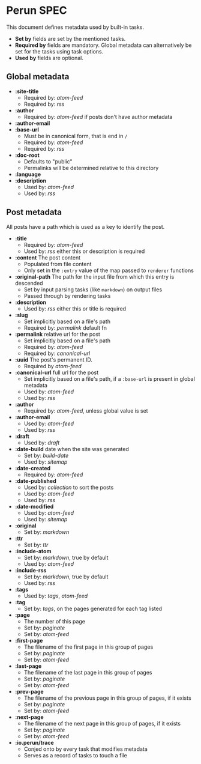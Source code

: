 # Perun SPEC

This document defines metadata used by built-in tasks.

- **Set by** fields are set by the mentioned tasks.
- **Required by** fields are mandatory. Global metadata can alternatively be
set for the tasks using task options.
- **Used by** fields are optional.

## Global metadata

- **:site-title**
    - Required by: *atom-feed*
    - Required by: *rss*
- **:author**
    - Required by: *atom-feed* if posts don't have author metadata
- **:author-email**
- **:base-url**
    - Must be in canonical form, that is end in `/`
    - Required by: *atom-feed*
    - Required by: *rss*
- **:doc-root**
    - Defaults to "public"
    - Permalinks will be determined relative to this directory
- **:language**
- **:description**
    - Used by: *atom-feed*
    - Used by: *rss*

## Post metadata

All posts have a path which is used as a key to identify the post.

- **:title**
    - Required by: *atom-feed*
    - Used by: *rss* either this or description is required
- **:content** The post content
    - Populated from file content
    - Only set in the `:entry` value of the map passed to `renderer` functions
- **:original-path** The path for the input file from which this entry is descended
    - Set by input parsing tasks (like `markdown`) on output files
    - Passed through by rendering tasks
- **:description**
    - Used by: *rss* either this or title is required
- **:slug**
    - Set implicitly based on a file's path
    - Required by: *permalink* default fn
- **:permalink** relative url for the post
    - Set implicitly based on a file's path
    - Required by: *atom-feed*
    - Required by: *canonical-url*
- **:uuid** The post's permanent ID.
     - Required by *atom-feed*
- **:canonical-url** full url for the post
    - Set implicitly based on a file's path, if a `:base-url` is present in global metadata
    - Used by: *atom-feed*
    - Used by: *rss*
- **:author**
    - Required by: *atom-feed*, unless global value is set
- **:author-email**
    - Used by: *atom-feed*
    - Used by: *rss*
- **:draft**
    - Used by: *draft*
- **:date-build** date when the site was generated
    - Set by: *build-date*
    - Used by: *sitemap*
- **:date-created**
    - Required by: *atom-feed*
- **:date-published**
    - Used by: *collection* to sort the posts
    - Used by: *atom-feed*
    - Used by: *rss*
- **:date-modified**
    - Used by: *atom-feed*
    - Used by: *sitemap*
- **:original**
    - Set by: *markdown*
- **:ttr**
    - Set by: *ttr*
- **:include-atom**
    - Set by: *markdown*, true by default
    - Used by: *atom-feed*
- **:include-rss**
    - Set by: *markdown*, true by default
    - Used by: *rss*
- **:tags**
    - Used by: *tags*, *atom-feed*
- **:tag**
    - Set by: *tags*, on the pages generated for each tag listed
- **:page**
    - The number of this page
    - Set by: *paginate*
    - Set by: *atom-feed*
- **:first-page**
    - The filename of the first page in this group of pages
    - Set by: *paginate*
    - Set by: *atom-feed*
- **:last-page**
    - The filename of the last page in this group of pages
    - Set by: *paginate*
    - Set by: *atom-feed*
- **:prev-page**
    - The filename of the previous page in this group of pages, if it exists
    - Set by: *paginate*
    - Set by: *atom-feed*
- **:next-page**
    - The filename of the next page in this group of pages, if it exists
    - Set by: *paginate*
    - Set by: *atom-feed*
- **:io.perun/trace**
    - Conjed onto by every task that modifies metadata
    - Serves as a record of tasks to touch a file
